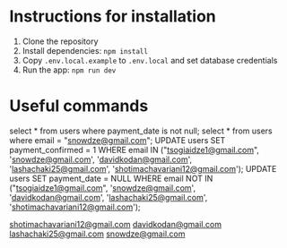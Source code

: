 # Instructions for installation
1. Clone the repository
2. Install dependencies: `npm install`
4. Copy `.env.local.example` to `.env.local` and set database credentials 
5. Run the app: `npm run dev`

# Useful commands
select * from users where payment_date is not null;
select * from users where email = "snowdze@gmail.com";
UPDATE users SET payment_confirmed = 1 WHERE email IN ("tsogiaidze1@gmail.com", 'snowdze@gmail.com', 'davidkodan@gmail.com', 'lashachaki25@gmail.com', 'shotimachavariani12@gmail.com');
UPDATE users SET payment_date = NULL WHERE email NOT IN ("tsogiaidze1@gmail.com", 'snowdze@gmail.com', 'davidkodan@gmail.com', 'lashachaki25@gmail.com', 'shotimachavariani12@gmail.com');

shotimachavariani12@gmail.com
davidkodan@gmail.com
lashachaki25@gmail.com
snowdze@gmail.com
